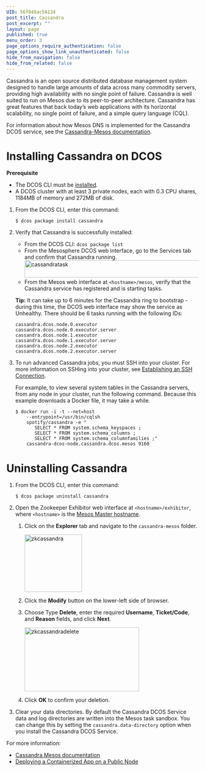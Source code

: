 ```yaml
---
UID: 56f049ac56134
post_title: Cassandra
post_excerpt: ""
layout: page
published: true
menu_order: 3
page_options_require_authentication: false
page_options_show_link_unauthenticated: false
hide_from_navigation: false
hide_from_related: false
---
```

Cassandra is an open source distributed database management system designed to handle large amounts of data across many commodity servers, providing high availability with no single point of failure. Cassandra is well suited to run on Mesos due to its peer-to-peer architecture. Cassandra has great features that back today’s web applications with its horizontal scalability, no single point of failure, and a simple query language (CQL).

For information about how Mesos DNS is implemented for the Cassandra DCOS service, see the <a href="http://mesosphere.github.io/cassandra-mesos/docs/mesos-dns.html" target="_blank">Cassandra-Mesos documentation</a>.

# <a name="cassandrainstall"></a>Installing Cassandra on DCOS

**Prerequisite**

*   The DCOS CLI must be [installed][1].
*   A DCOS cluster with at least 3 private nodes, each with 0.3 CPU shares, 1184MB of memory and 272MB of disk.

1.  From the DCOS CLI, enter this command:
    
        $ dcos package install cassandra
        

2.  Verify that Cassandra is successfully installed:
    
    *   From the DCOS CLI: `dcos package list`
    *   From the Mesosphere DCOS web interface, go to the Services tab and confirm that Cassandra running. <a href="https://docs.mesosphere.com/wp-content/uploads/2015/12/cassandratask.png" rel="attachment wp-att-1326"><img src="https://docs.mesosphere.com/wp-content/uploads/2015/12/cassandratask.png" alt="cassandratask" width="713" height="45" class="alignnone size-full wp-image-1326" /></a> 
    *   From the Mesos web interface at `<hostname>/mesos`, verify that the Cassandra service has registered and is starting tasks. 
    
    **Tip:** It can take up to 6 minutes for the Cassandra ring to bootstrap - during this time, the DCOS web interface may show the service as Unhealthy. There should be 6 tasks running with the following IDs:
    
        cassandra.dcos.node.0.executor
        cassandra.dcos.node.0.executor.server
        cassandra.dcos.node.1.executor
        cassandra.dcos.node.1.executor.server
        cassandra.dcos.node.2.executor
        cassandra.dcos.node.2.executor.server
        

3.  To run advanced Cassandra jobs, you must SSH into your cluster. For more information on SSHing into your cluster, see [Establishing an SSH Connection][2].
    
    For example, to view several system tables in the Cassandra servers, from any node in your cluster, run the following command. Because this example downloads a Docker file, it may take a while.
    
        $ docker run -i -t --net=host 
            --entrypoint=/usr/bin/cqlsh 
            spotify/cassandra -e "
               SELECT * FROM system.schema_keyspaces ;
               SELECT * FROM system.schema_columns ;
               SELECT * FROM system.schema_columnfamilies ;" 
            cassandra-dcos-node.cassandra.dcos.mesos 9160
        

# <a name="uninstall"></a>Uninstalling Cassandra

1.  From the DCOS CLI, enter this command:
    
        $ dcos package uninstall cassandra
        

2.  Open the Zookeeper Exhibitor web interface at `<hostname>/exhibitor`, where `<hostname>` is the [Mesos Master hostname][3].
    
    1.  Click on the **Explorer** tab and navigate to the `cassandra-mesos` folder.
        
        <a href="https://docs.mesosphere.com/wp-content/uploads/2015/12/zkcassandra.png" rel="attachment wp-att-1329"><img src="https://docs.mesosphere.com/wp-content/uploads/2015/12/zkcassandra-150x150.png" alt="zkcassandra" width="150" height="150" class="alignnone size-thumbnail wp-image-1329" /></a>
    
    2.  Click the **Modify** button on the lower-left side of browser.
    
    3.  Choose Type **Delete**, enter the required **Username**, **Ticket/Code**, and **Reason** fields, and click **Next**.
        
        <a href="https://docs.mesosphere.com/wp-content/uploads/2015/12/zkcassandradelete.png" rel="attachment wp-att-1332"><img src="https://docs.mesosphere.com/wp-content/uploads/2015/12/zkcassandradelete-600x334.png" alt="zkcassandradelete" width="300" height="167" class="alignnone size-medium wp-image-1332" /></a>
    
    4.  Click **OK** to confirm your deletion.

3.  Clear your data directories. By default the Cassandra DCOS Service data and log directories are written into the Mesos task sandbox. You can change this by setting the `cassandra.data-directory` option when you install the Cassandra DCOS Service.

For more information:

*   <a href="http://mesosphere.github.io/cassandra-mesos/" target="_blank">Cassandra Mesos documentation</a>
*   [Deploying a Containerized App on a Public Node][4]

 [1]: /install/cli/
 [2]: /administration/sshcluster/
 [3]: /install/awscluster#launchdcos
 [4]: ../getting-started/tutorials/deploy-containerized-app/